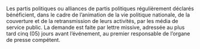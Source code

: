 Les partis politiques ou alliances de partis politiques régulièrement déclarés bénéficient, dans le cadre de l’animation de la vie politique nationale, de la couverture et de la retransmission de leurs activités, par les média de service public.
La demande est faite par lettre missive, adressée au plus tard cinq (05) jours avant l’événement, au premier responsable de l’organe de presse compétent.